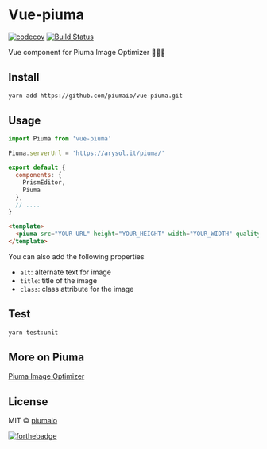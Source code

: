 # Vue-piuma
[![codecov](https://codecov.io/gh/piumaio/vue-piuma/branch/master/graph/badge.svg)](https://codecov.io/gh/piumaio/vue-piuma) [![Build Status](https://travis-ci.org/piumaio/vue-piuma.svg?branch=feature%2Ftravis-codecov)](https://travis-ci.org/piumaio/vue-piuma)

Vue component for Piuma Image Optimizer ✌🏻🌉

## Install

```bash
yarn add https://github.com/piumaio/vue-piuma.git
```

## Usage

```js
import Piuma from 'vue-piuma'

Piuma.serverUrl = 'https://arysol.it/piuma/'

export default {
  components: {
    PrismEditor,
    Piuma
  },
  // ....
}
```

```html
<template>
  <piuma src="YOUR URL" height="YOUR_HEIGHT" width="YOUR_WIDTH" quality="YOUR_QUALITY" />
</template>
```

You can also add the following properties

- `alt`: alternate text for image
- `title`: title of the image
- `class`: class attribute for the image

## Test

```bash
yarn test:unit
```

## More on Piuma

[Piuma Image Optimizer](https://github.com/piumaio/)

## License

MIT &copy; [piumaio](https://github.com/lotrekagency)

[![forthebadge](http://forthebadge.com/images/badges/made-with-vue.svg)](http://forthebadge.com)

